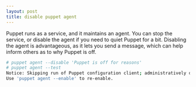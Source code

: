 ```yaml
---
layout: post
title: disable puppet agent
---
```


Puppet runs as a service, and it maintains an agent. You can stop the service, or disable the agent if you need to quiet Puppet for a bit. Disabling the agent is advantageous, as it lets you send a message, which can help inform others as to why Puppet is off.

```bash
# puppet agent --disable 'Puppet is off for reasons'
# puppet agent --test
Notice: Skipping run of Puppet configuration client; administratively disabled (Reason: 'Puppet is off for reasons');
Use 'puppet agent --enable' to re-enable.
```

